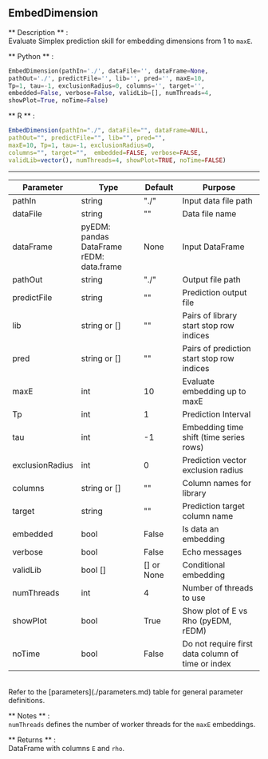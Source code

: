 ## <function> EmbedDimension </function> 
** Description **  :   
Evaluate Simplex prediction skill for embedding dimensions from 1 to `maxE`.

** Python **  :   
```python
EmbedDimension(pathIn='./', dataFile='', dataFrame=None,
pathOut='./', predictFile='', lib='', pred='', maxE=10,
Tp=1, tau=-1, exclusionRadius=0, columns='', target='',
embedded=False, verbose=False, validLib=[], numThreads=4,
showPlot=True, noTime=False)
```

** R **  :   
```R
EmbedDimension(pathIn="./", dataFile="", dataFrame=NULL,
pathOut="", predictFile="", lib="", pred="",
maxE=10, Tp=1, tau=-1, exclusionRadius=0,
columns="", target="",  embedded=FALSE, verbose=FALSE,
validLib=vector(), numThreads=4, showPlot=TRUE, noTime=FALSE)
```

---

| Parameter | Type | Default | Purpose |
| --------- | ---- | ------- | ------- |
| pathIn    | string | "./"  | Input data file path | 
| dataFile  | string | ""    | Data file name | 
| dataFrame | pyEDM: pandas DataFrame<br/>rEDM: data.frame |None|Input DataFrame| 
| pathOut   | string | "./"  | Output file path | 
| predictFile | string | ""  | Prediction output file | 
| lib   | string or [] | ""  | Pairs of library start stop row indices |
| pred  | string or [] | ""  | Pairs of prediction start stop row indices |
| maxE      | int    | 10    | Evaluate embedding up to maxE | 
| Tp        | int    | 1     | Prediction Interval | 
| tau       | int    | -1    | Embedding time shift (time series rows) | 
| exclusionRadius | int | 0  | Prediction vector exclusion radius |
| columns | string or []| "" | Column names for library | 
| target    | string | ""    | Prediction target column name |
| embedded  | bool   | False | Is data an embedding |
| verbose   | bool   | False | Echo messages |
| validLib  | bool [] | [] or None | Conditional embedding |
| numThreads| int    | 4     | Number of threads to use |
| showPlot  | bool   | True  | Show plot of E vs Rho (pyEDM, rEDM) |
| noTime    | bool | False | Do not require first data column of time or index |

<br/>
Refer to the [parameters](./parameters.md) table for general parameter definitions.

** Notes **  :   
`numThreads` defines the number of worker threads for the `maxE` embeddings.

** Returns **  :   
DataFrame with columns `E` and `rho`.   
